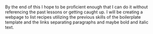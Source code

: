 By the end of this I hope to be proficient enough that I can do it 
without referencing the past lessons or getting caught up.
I will be creating a webpage to list recipes utilizing the previous skills of 
the boilerplate template and the links separating paragraphs and maybe bold and
italic text.